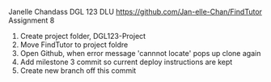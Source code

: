 Janelle Chandass
DGL 123 DLU
https://github.com/Jan-elle-Chan/FindTutor
Assignment 8

1. Create project folder, DGL123-Project
2. Move FindTutor to project foldre
3. Open Github, when error message 'cannnot locate' pops up clone again
4. Add milestone 3 commit so current deploy instructions are kept
5. Create new branch off this commit 
